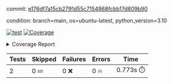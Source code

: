 commit: [e176df7a15cb2791d55c7154868fcbb17d809b90](https://github.com/rcmdnk/python-template/tree/e176df7a15cb2791d55c7154868fcbb17d809b90)

condition: branch=main, os=ubuntu-latest, python_version=3.10

[![test](https://github.com/rcmdnk/python-template/actions/workflows/test.yml/badge.svg)](https://github.com/rcmdnk/python-template/actions/runs/11205491503)
<a href="https://github.com/rcmdnk/python-template/blob/e176df7a15cb2791d55c7154868fcbb17d809b90/README.md"><img alt="Coverage" src="https://img.shields.io/badge/Coverage-100%25-brightgreen.svg" /></a><details><summary>Coverage Report </summary><table><tr><th>File</th><th>Stmts</th><th>Miss</th><th>Cover</th></tr><tbody><tr><td><b>TOTAL</b></td><td><b>4</b></td><td><b>0</b></td><td><b>100%</b></td></tr></tbody></table></details>

| Tests | Skipped | Failures | Errors | Time |
| ----- | ------- | -------- | -------- | ------------------ |
| 2 | 0 :zzz: | 0 :x: | 0 :fire: | 0.773s :stopwatch: |


